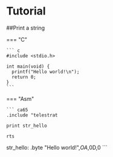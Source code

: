 # Tutorial

##Print a string

=== "C"

    ``` c
    #include <stdio.h>

    int main(void) {
      printf("Hello world!\n");
      return 0;
    }
    ```

=== "Asm"

    ``` ca65
    .include "telestrat

    print str_hello

    rts
str_hello:
    .byte "Hello world!",$OA,$0D,0
    ```

